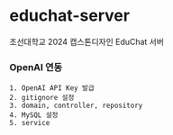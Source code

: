 # educhat-server
 조선대학교 2024 캡스톤디자인 EduChat 서버

### OpenAI 연동
    1. OpenAI API Key 발급
    2. gitignore 설정
    3. domain, controller, repository
    4. MySQL 설정
    5. service